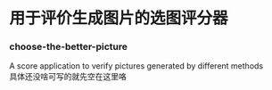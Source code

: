 # 用于评价生成图片的选图评分器
### choose-the-better-picture
A score application to verify pictures generated by different methods</br>
具体还没啥可写的就先空在这里咯
